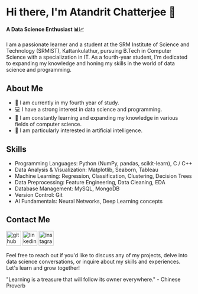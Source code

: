# Hi there, I'm Atandrit Chatterjee 👋
#### A Data Science Enthusiast 📊📈
I am a passionate learner and a student at the SRM Institute of Science and Technology (SRMIST), Kattankulathur, pursuing B.Tech in Computer Science with a specialization in IT. As a fourth-year student, I'm dedicated to expanding my knowledge and honing my skills in the world of data science and programming.

## About Me

- 🏫 I am currently in my fourth year of study.
- 💻 I have a strong interest in data science and programming.
- 🌱 I am constantly learning and expanding my knowledge in various fields of computer science.
- 🤖 I am particularly interested in artificial intelligence.


## Skills

- Programming Languages: Python (NumPy, pandas, scikit-learn), C / C++
- Data Analysis & Visualization: Matplotlib, Seaborn, Tableau
- Machine Learning: Regression, Classification, Clustering, Decision Trees
- Data Preprocessing: Feature Engineering, Data Cleaning, EDA
- Database Management: MySQL, MongoDB
- Version Control: Git
- AI Fundamentals: Neural Networks, Deep Learning concepts

## Contact Me

[<img src='https://cdn.jsdelivr.net/npm/simple-icons@3.0.1/icons/github.svg' alt='github' height='40'>](https://github.com/atandrit)  [<img src='https://cdn.jsdelivr.net/npm/simple-icons@3.0.1/icons/linkedin.svg' alt='linkedin' height='40'>](https://www.linkedin.com/in/atandrit-chatterjee/)  [<img src='https://cdn.jsdelivr.net/npm/simple-icons@3.0.1/icons/instagram.svg' alt='instagram' height='40'>](https://www.instagram.com/atandrit._/)  


Feel free to reach out if you'd like to discuss any of my projects, delve into data science conversations, or inquire about my skills and experiences. Let's learn and grow together!

"Learning is a treasure that will follow its owner everywhere." - Chinese Proverb

  

